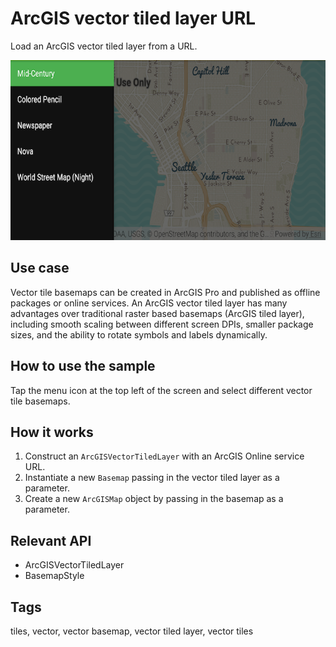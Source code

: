 # ArcGIS vector tiled layer URL

Load an ArcGIS vector tiled layer from a URL.

![Image of ArcGIS vector tiled layer url](arcgis-vector-tiled-layer-url.png)

## Use case

Vector tile basemaps can be created in ArcGIS Pro and published as offline packages or online services. An ArcGIS vector tiled layer has many advantages over traditional raster based basemaps (ArcGIS tiled layer), including smooth scaling between different screen DPIs, smaller package sizes, and the ability to rotate symbols and labels dynamically.

## How to use the sample

Tap the menu icon at the top left of the screen and select different vector tile basemaps.

## How it works

1. Construct an `ArcGISVectorTiledLayer` with an ArcGIS Online service URL.
2. Instantiate a new `Basemap` passing in the vector tiled layer as a parameter.
3. Create a new `ArcGISMap` object by passing in the basemap as a parameter.

## Relevant API

* ArcGISVectorTiledLayer
* BasemapStyle

## Tags

tiles, vector, vector basemap, vector tiled layer, vector tiles
